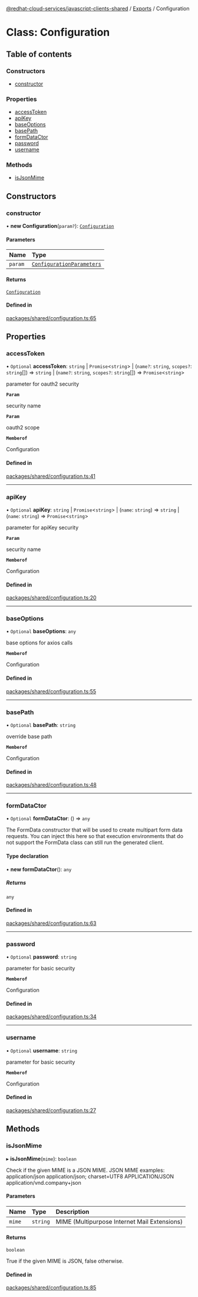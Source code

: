 [@redhat-cloud-services/javascript-clients-shared](../README.md) / [Exports](../modules.md) / Configuration

# Class: Configuration

## Table of contents

### Constructors

- [constructor](Configuration.md#constructor)

### Properties

- [accessToken](Configuration.md#accesstoken)
- [apiKey](Configuration.md#apikey)
- [baseOptions](Configuration.md#baseoptions)
- [basePath](Configuration.md#basepath)
- [formDataCtor](Configuration.md#formdatactor)
- [password](Configuration.md#password)
- [username](Configuration.md#username)

### Methods

- [isJsonMime](Configuration.md#isjsonmime)

## Constructors

### constructor

• **new Configuration**(`param?`): [`Configuration`](Configuration.md)

#### Parameters

| Name | Type |
| :------ | :------ |
| `param` | [`ConfigurationParameters`](../interfaces/ConfigurationParameters.md) |

#### Returns

[`Configuration`](Configuration.md)

#### Defined in

[packages/shared/configuration.ts:65](https://github.com/RedHatInsights/javascript-clients/blob/main/packages/shared/configuration.ts#L65)

## Properties

### accessToken

• `Optional` **accessToken**: `string` \| `Promise`\<`string`\> \| (`name?`: `string`, `scopes?`: `string`[]) => `string` \| (`name?`: `string`, `scopes?`: `string`[]) => `Promise`\<`string`\>

parameter for oauth2 security

**`Param`**

security name

**`Param`**

oauth2 scope

**`Memberof`**

Configuration

#### Defined in

[packages/shared/configuration.ts:41](https://github.com/RedHatInsights/javascript-clients/blob/main/packages/shared/configuration.ts#L41)

___

### apiKey

• `Optional` **apiKey**: `string` \| `Promise`\<`string`\> \| (`name`: `string`) => `string` \| (`name`: `string`) => `Promise`\<`string`\>

parameter for apiKey security

**`Param`**

security name

**`Memberof`**

Configuration

#### Defined in

[packages/shared/configuration.ts:20](https://github.com/RedHatInsights/javascript-clients/blob/main/packages/shared/configuration.ts#L20)

___

### baseOptions

• `Optional` **baseOptions**: `any`

base options for axios calls

**`Memberof`**

Configuration

#### Defined in

[packages/shared/configuration.ts:55](https://github.com/RedHatInsights/javascript-clients/blob/main/packages/shared/configuration.ts#L55)

___

### basePath

• `Optional` **basePath**: `string`

override base path

**`Memberof`**

Configuration

#### Defined in

[packages/shared/configuration.ts:48](https://github.com/RedHatInsights/javascript-clients/blob/main/packages/shared/configuration.ts#L48)

___

### formDataCtor

• `Optional` **formDataCtor**: () => `any`

The FormData constructor that will be used to create multipart form data
requests. You can inject this here so that execution environments that
do not support the FormData class can still run the generated client.

#### Type declaration

• **new formDataCtor**(): `any`

##### Returns

`any`

#### Defined in

[packages/shared/configuration.ts:63](https://github.com/RedHatInsights/javascript-clients/blob/main/packages/shared/configuration.ts#L63)

___

### password

• `Optional` **password**: `string`

parameter for basic security

**`Memberof`**

Configuration

#### Defined in

[packages/shared/configuration.ts:34](https://github.com/RedHatInsights/javascript-clients/blob/main/packages/shared/configuration.ts#L34)

___

### username

• `Optional` **username**: `string`

parameter for basic security

**`Memberof`**

Configuration

#### Defined in

[packages/shared/configuration.ts:27](https://github.com/RedHatInsights/javascript-clients/blob/main/packages/shared/configuration.ts#L27)

## Methods

### isJsonMime

▸ **isJsonMime**(`mime`): `boolean`

Check if the given MIME is a JSON MIME.
JSON MIME examples:
  application/json
  application/json; charset=UTF8
  APPLICATION/JSON
  application/vnd.company+json

#### Parameters

| Name | Type | Description |
| :------ | :------ | :------ |
| `mime` | `string` | MIME (Multipurpose Internet Mail Extensions) |

#### Returns

`boolean`

True if the given MIME is JSON, false otherwise.

#### Defined in

[packages/shared/configuration.ts:85](https://github.com/RedHatInsights/javascript-clients/blob/main/packages/shared/configuration.ts#L85)
